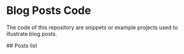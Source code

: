 # Blog Posts Code

The code of this repository are snippets or example projects used
to illustrate blog posts.

## Posts list
